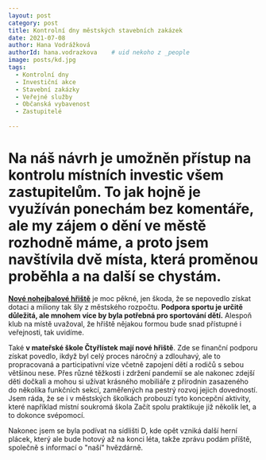 ```yaml
---
layout: post
category: post
title: Kontrolní dny městských stavebních zakázek   
date: 2021-07-08
author: Hana Vodrážková
authorId: hana.vodrazkova    # uid nekoho z _people
image: posts/kd.jpg
tags:
  - Kontrolní dny
  - Investiční akce
  - Stavební zakázky
  - Veřejné služby
  - Občanská vybavenost
  - Zastupitelé
  
---
```


# Na náš návrh je umožněn přístup na kontrolu místních investic všem zastupitelům. To jak hojně je využíván ponechám bez komentáře, ale my zájem o dění ve městě rozhodně máme, a proto jsem navštívila dvě místa, která proměnou proběhla a na další se chystám.

**[Nové nohejbalové hřiště](https://drive.google.com/file/d/1yrDzNtUIkhA9m1FknFewSMVCwHvzb3OX/view?usp=sharing)** je moc pěkné, jen škoda, že se nepovedlo získat dotaci a miliony tak šly z městského rozpočtu. **Podpora sportu je určitě důležitá, ale mnohem více by byla potřebná pro sportování dětí.**
Alespoň klub na místě uvažoval, že hřiště nějakou formou bude snad přístupné i veřejnosti, tak uvidíme.

Také **v mateřské škole Čtyřlístek mají nové hřiště**. Zde se finanční podporu získat povedlo, ikdyž byl celý proces náročný a zdlouhavý, ale to propracovaná a participativní vize 
včetně zapojení dětí a rodičů s sebou většinou nese.
Přes různé těžkosti i zdržení pandemií se ale nakonec zdejší děti dočkali a mohou si užívat krásného mobiliáře z přírodnin zasazeného do několika funkčních sekcí, 
zaměřených na pestrý rozvoj jejich dovedností.
Jsem ráda, že se i v městských školkách probouzí tyto koncepční aktivity, které například místní soukromá škola Začít spolu praktikuje již několik let, a to dokonce svépomocí.

Nakonec jsem se byla podívat na sídlišti D, kde opět vzniká další herní plácek, který ale bude hotový až na konci léta, takže zprávu podám příště, společně s informací o "naší" hvězdárně.
